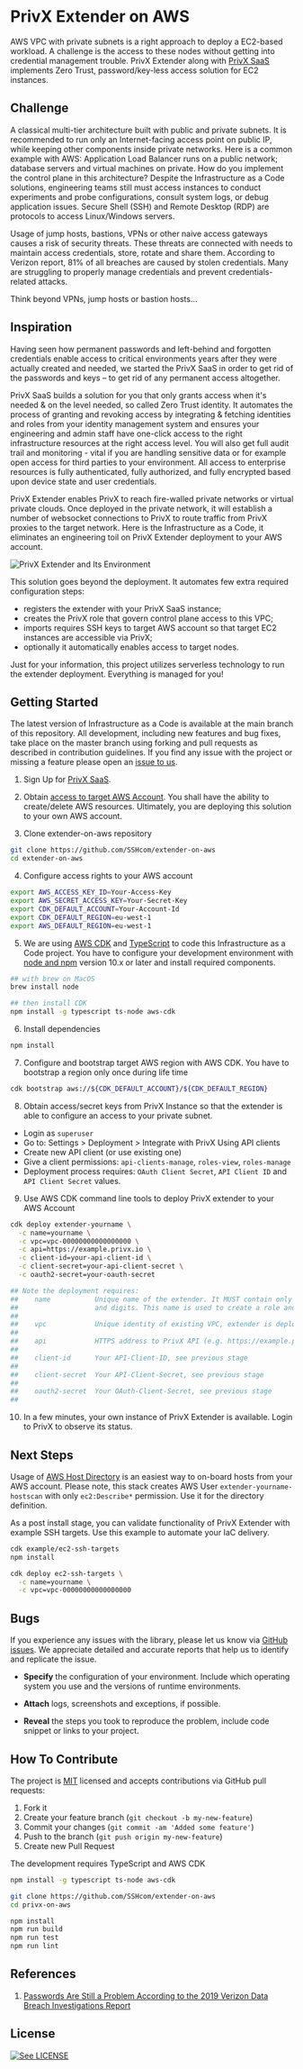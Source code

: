 # PrivX Extender on AWS

AWS VPC with private subnets is a right approach to deploy a EC2-based workload. A challenge is the access to these nodes without getting into credential management trouble. PrivX Extender along with [PrivX SaaS](https://signup.privx.io/leanpam/) implements Zero Trust, password/key-less access solution for EC2 instances.

## Challenge 

A classical multi-tier architecture built with public and private subnets. It is recommended to run only an Internet-facing access point on public IP, while keeping other components inside private networks. Here is a common example with AWS: Application Load Balancer runs on a public network; database servers and virtual machines on private. How do you implement the control plane in this architecture? Despite the Infrastructure as a Code solutions, engineering teams still must access instances to conduct experiments and probe configurations, consult system logs, or debug application issues. Secure Shell (SSH) and Remote Desktop (RDP) are protocols to access Linux/Windows servers.  

Usage of jump hosts, bastions, VPNs or other naive access gateways causes a risk of security threats. These threats are connected with needs to maintain access credentials, store, rotate and share them. According to Verizon report, 81% of all breaches are caused by stolen credentials. Many are struggling to properly manage credentials and prevent credentials-related attacks.

Think beyond VPNs, jump hosts or bastion hosts...


## Inspiration

Having seen how permanent passwords and left-behind and forgotten credentials enable access to critical environments years after they were actually created and needed, we started the PrivX SaaS in order to get rid of the passwords and keys – to get rid of any permanent access altogether.

PrivX SaaS builds a solution for you that only grants access when it's needed & on the level needed, so called Zero Trust identity. It automates the process of granting and revoking access by integrating & fetching identities and roles from your identity management system and ensures your engineering and admin staff have one-click access to the right infrastructure resources at the right access level. You will also get full audit trail and monitoring - vital if you are handling sensitive data or for example open access for third parties to your environment. All access to enterprise resources is fully authenticated, fully authorized, and fully encrypted based upon device state and user credentials.

PrivX Extender enables PrivX to reach fire-walled private networks or virtual private clouds. Once deployed in the private network, it will establish a number of websocket connections to PrivX to route traffic from PrivX proxies to the target network. Here is the Infrastructure as a Code, it eliminates an engineering toil on PrivX Extender deployment to your AWS account.

![PrivX Extender and Its Environment](doc/arch.svg "PrivX Extender and Its Environment")

This solution goes beyond the deployment. It automates few extra required configuration steps:
* registers the extender with your PrivX SaaS instance;
* creates the PrivX role that govern control plane access to this VPC;
* imports requires SSH keys to target AWS account so that target EC2 instances are accessible via PrivX;
* optionally it automatically enables access to target nodes.

Just for your information, this project utilizes serverless technology to run the extender deployment. Everything is managed for you!


## Getting Started

The latest version of Infrastructure as a Code is available at the main branch of this repository. All development, including new features and bug fixes, take place on the master branch using forking and pull requests as described in contribution guidelines. If you find any issue with the project or missing a feature please open an [issue to us](https://github.com/SSHcom/extender-on-aws/issues).


1. Sign Up for [PrivX SaaS](https://signup.privx.io/leanpam/).

2. Obtain [access to target AWS Account](https://docs.aws.amazon.com/cli/latest/userguide/cli-chap-configure.html). You shall have the ability to create/delete AWS resources. Ultimately, you are deploying this solution to your own AWS account.

3. Clone extender-on-aws repository
```bash
git clone https://github.com/SSHcom/extender-on-aws
cd extender-on-aws
```

4. Configure access rights to your AWS account
```bash
export AWS_ACCESS_KEY_ID=Your-Access-Key
export AWS_SECRET_ACCESS_KEY=Your-Secret-Key
export CDK_DEFAULT_ACCOUNT=Your-Account-Id
export CDK_DEFAULT_REGION=eu-west-1
export AWS_DEFAULT_REGION=eu-west-1
```

5. We are using [AWS CDK](https://github.com/aws/aws-cdk) and [TypeScript](https://github.com/microsoft/typescript) to code this Infrastructure as a Code project. You have to configure your development environment with [node and npm](https://nodejs.org/en/download/) version 10.x or later and install required components.
```bash
## with brew on MacOS
brew install node

## then install CDK
npm install -g typescript ts-node aws-cdk
```

6. Install dependencies
```bash
npm install
```

7. Configure and bootstrap target AWS region with AWS CDK. You have to bootstrap a region only once during life time
```bash
cdk bootstrap aws://${CDK_DEFAULT_ACCOUNT}/${CDK_DEFAULT_REGION}
```

8. Obtain access/secret keys from PrivX Instance so that the extender is able to configure an access to your private subnet. 
  - Login as `superuser`
  - Go to: Settings > Deployment > Integrate with PrivX Using API clients
  - Create new API client (or use existing one)
  - Give a client permissions: `api-clients-manage`, `roles-view`, `roles-manage`
  - Deployment process requires: `OAuth Client Secret`, `API Client ID` and `API Client Secret` values. 

9. Use AWS CDK command line tools to deploy PrivX extender to your AWS Account
```bash
cdk deploy extender-yourname \
  -c name=yourname \
  -c vpc=vpc-00000000000000000 \
  -c api=https://example.privx.io \
  -c client-id=your-api-client-id \
  -c client-secret=your-api-client-secret \
  -c oauth2-secret=your-oauth-secret

## Note the deployment requires:
##    name           Unique name of the extender. It MUST contain only latin letters 
##                   and digits. This name is used to create a role and name ssh key pair.
##
##    vpc            Unique identity of existing VPC, extender is deployed to this VPC.
##
##    api            HTTPS address to PrivX API (e.g. https://example.privx.io)
##
##    client-id      Your API-Client-ID, see previous stage
##
##    client-secret  Your API-Client-Secret, see previous stage
##
##    oauth2-secret  Your OAuth-Client-Secret, see previous stage
##
```

10. In a few minutes, your own instance of PrivX Extender is available. Login to PrivX to observe its status.


## Next Steps

Usage of [AWS Host Directory](https://help.ssh.com/support/solutions/articles/36000194728-getting-started-with-privx#privx-gettingstarted-hostdirectories) is an easiest way to on-board hosts from your AWS account. Please note, this stack creates AWS User `extender-yourname-hostscan` with only `ec2:Describe*` permission. Use it for the directory definition. 

As a post install stage, you can validate functionality of PrivX Extender with example SSH targets. Use this example to automate your IaC delivery.

```bash
cdk example/ec2-ssh-targets
npm install

cdk deploy ec2-ssh-targets \
  -c name=yourname \
  -c vpc=vpc-00000000000000000
```

## Bugs

If you experience any issues with the library, please let us know via [GitHub issues](https://github.com/SSHcom/extender-on-aws/issues). We appreciate detailed and accurate reports that help us to identify and replicate the issue.

* **Specify** the configuration of your environment. Include which operating system you use and the versions of runtime environments.

* **Attach** logs, screenshots and exceptions, if possible.

* **Reveal** the steps you took to reproduce the problem, include code snippet or links to your project.


## How To Contribute

The project is [MIT](LICENSE) licensed and accepts contributions via GitHub pull requests:

1. Fork it
2. Create your feature branch (`git checkout -b my-new-feature`)
3. Commit your changes (`git commit -am 'Added some feature'`)
4. Push to the branch (`git push origin my-new-feature`)
5. Create new Pull Request

The development requires TypeScript and AWS CDK

```bash
npm install -g typescript ts-node aws-cdk
```

```bash
git clone https://github.com/SSHcom/extender-on-aws
cd privx-on-aws

npm install
npm run build
npm run test
npm run lint
```

## References

1. [Passwords Are Still a Problem According to the 2019 Verizon Data Breach Investigations Report](http://blog.lastpass.com/2019/05/passwords-still-problem-according-2019-verizon-data-breach-investigations-report/)

## License

[![See LICENSE](https://img.shields.io/github/license/SSHcom/extender-on-aws.svg?style=for-the-badge)](LICENSE)
